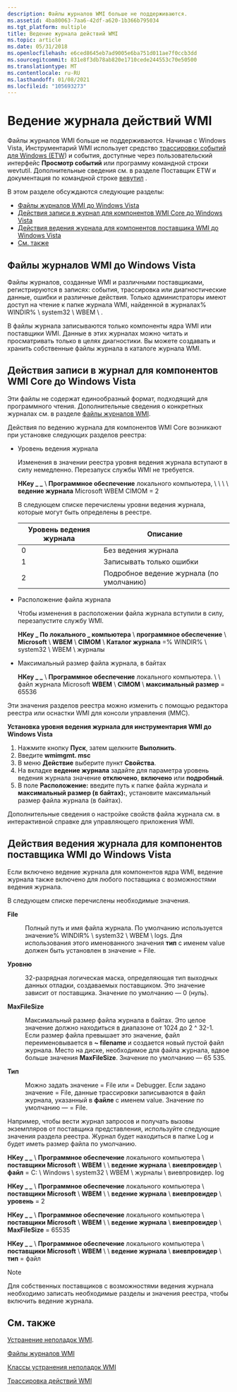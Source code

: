```yaml
---
description: Файлы журналов WMI больше не поддерживаются.
ms.assetid: 4ba80063-7aa6-42df-a620-1b366b795034
ms.tgt_platform: multiple
title: Ведение журнала действий WMI
ms.topic: article
ms.date: 05/31/2018
ms.openlocfilehash: e6ced8645eb7ad9005e6ba751d011ae7f0ccb3dd
ms.sourcegitcommit: 831e8f3db78ab820e1710cede244553c70e50500
ms.translationtype: MT
ms.contentlocale: ru-RU
ms.lasthandoff: 01/08/2021
ms.locfileid: "105693273"
---
```

# <a name="logging-wmi-activity"></a>Ведение журнала действий WMI

Файлы журналов WMI больше не поддерживаются. Начиная с Windows Vista, Инструментарий WMI использует средство [трассировки событий для Windows (ETW](/windows/desktop/ETW/event-tracing-portal)) и события, доступные через пользовательский интерфейс **Просмотр событий** или программу командной строки wevtutil. Дополнительные сведения см. в разделе Поставщик ETW и документация по командной строке [вевутил](/previous-versions/windows/it-pro/windows-server-2012-R2-and-2012/cc732848(v=ws.11)) .

В этом разделе обсуждаются следующие разделы:

-   [Файлы журналов WMI до Windows Vista](#wmi-log-files-before-windows-vista)
-   [Действия записи в журнал для компонентов WMI Core до Windows Vista](#logging-activities-for-wmi-core-components-before-windows-vista)
-   [Действия ведения журнала для компонентов поставщика WMI до Windows Vista](#logging-activities-for-wmi-provider-components-before-windows-vista)
-   [См. также](#related-topics)

## <a name="wmi-log-files-before-windows-vista"></a>Файлы журналов WMI до Windows Vista

Файлы журналов, созданные WMI и различными поставщиками, регистрируются в записях: события, трассировка или диагностические данные, ошибки и различные действия. Только администраторы имеют доступ на чтение к папке журнала WMI, найденной в журналах% WINDIR% \\ system32 \\ WBEM \\ .

В файлы журнала записываются только компоненты ядра WMI или поставщики WMI. Данные в этих журналах можно читать и просматривать только в целях диагностики. Вы можете создавать и хранить собственные файлы журнала в каталоге журнала WMI.

## <a name="logging-activities-for-wmi-core-components-before-windows-vista"></a>Действия записи в журнал для компонентов WMI Core до Windows Vista

Эти файлы не содержат единообразный формат, подходящий для программного чтения. Дополнительные сведения о конкретных журналах см. в разделе [файлы журналов WMI](wmi-log-files.md).

Действия по ведению журнала для компонентов WMI Core возникают при установке следующих разделов реестра:

-   Уровень ведения журнала

    Изменения в значении реестра уровня ведения журнала вступают в силу немедленно. Перезапуск службы WMI не требуется.

    **HKey \_ \_** \\ **Программное обеспечение** локального компьютера, \\  \\  \\  \\ **ведение журнала** Microsoft WBEM CIMOM = 2

    В следующем списке перечислены уровни ведения журнала, которые могут быть определены в реестре.

    

    | Уровень ведения журнала | Описание               |
    |---------------|---------------------------|
    | 0             | Без ведения журнала                |
    | 1             | Записывать только ошибки           |
    | 2             | Подробное ведение журнала (по умолчанию) |

    

     

-   Расположение файла журнала

    Чтобы изменения в расположении файла журнала вступили в силу, перезапустите службу WMI.

    **HKey \_ По локального \_ компьютера** \\ **программное обеспечение** \\ **Microsoft** \\ **WBEM** \\ **CIMOM** \\ **Каталог журнала** =% WINDIR% \\ system32 \\ WBEM \\ журналы

-   Максимальный размер файла журнала, в байтах

    **HKey \_ \_** \\ **Программное обеспечение** локального компьютера. \\  \\ файл журнала Microsoft **WBEM** \\ **CIMOM** \\ **максимальный размер** = 65536

Эти значения разделов реестра можно изменить с помощью редактора реестра или оснастки WMI для консоли управления (MMC).

**Установка уровня ведения журнала для инструментария WMI до Windows Vista**

1.  Нажмите кнопку **Пуск**, затем щелкните **Выполнить**.
2.  Введите **wmimgmt. msc**
3.  В меню **Действие** выберите пункт **Свойства**.
4.  На вкладке **ведение журнала** задайте для параметра уровень ведения журнала значение **отключено**, **включено** или **подробный**.
5.  В поле **Расположение:** введите путь к папке файла журнала и **максимальный размер (в байтах):**, установите максимальный размер файла журнала (в байтах).

Дополнительные сведения о настройке свойств файла журнала см. в интерактивной справке для управляющего приложения WMI.

## <a name="logging-activities-for-wmi-provider-components-before-windows-vista"></a>Действия ведения журнала для компонентов поставщика WMI до Windows Vista

Если включено ведение журнала для компонентов ядра WMI, ведение журнала также включено для любого поставщика с возможностями ведения журнала.

В следующем списке перечислены необходимые значения.

<dl> <dt>

<span id="File"></span><span id="file"></span><span id="FILE"></span>**File**
</dt> <dd>

Полный путь и имя файла журнала. По умолчанию используется значение% WINDIR% \\ system32 \\ WBEM \\ logs. Для использования этого именованного значения **тип** с именем value должен быть установлен в значение = File.

</dd> <dt>

<span id="Level"></span><span id="level"></span><span id="LEVEL"></span>**Уровню**
</dt> <dd>

32-разрядная логическая маска, определяющая тип выходных данных отладки, создаваемых поставщиком. Это значение зависит от поставщика. Значение по умолчанию — 0 (нуль).

</dd> <dt>

<span id="MaxFileSize"></span><span id="maxfilesize"></span><span id="MAXFILESIZE"></span>**MaxFileSize**
</dt> <dd>

Максимальный размер файла журнала в байтах. Это целое значение должно находиться в диапазоне от 1024 до 2 ^ 32-1. Если размер файла превышает это значение, файл переименовывается в **~ filename** и создается новый пустой файл журнала. Место на диске, необходимое для файла журнала, вдвое больше значения **MaxFileSize**. Значение по умолчанию — 65 535.

</dd> <dt>

<span id="Type"></span><span id="type"></span><span id="TYPE"></span>**Тип**
</dt> <dd>

Можно задать значение = File или = Debugger. Если задано значение = File, данные трассировки записываются в файл журнала, указанный в **файле** с именем value. Значение по умолчанию — = File.

</dd> </dl>

Например, чтобы вести журнал запросов и получать вызовы экземпляров от поставщика представления, используйте следующие значения раздела реестра. Журнал будет находиться в папке Log и будет иметь размер файла по умолчанию.

**HKey \_ \_** \\ **Программное обеспечение** локального компьютера \\ **поставщики Microsoft** \\ **WBEM** \\  \\ **ведение журнала** \\ **виевпровидер** \\ **файл** = C: \\ Windows \\ system32 \\ WBEM \\ журналы \\ виевпровидер. log

**HKey \_ \_** \\ **Программное обеспечение** локального компьютера \\ **поставщики Microsoft** \\ **WBEM** \\  \\ **ведение журнала** \\ **виевпровидер** \\ **уровень** = 2

**HKey \_ \_** \\ **Программное обеспечение** локального компьютера \\ **поставщики Microsoft** \\ **WBEM** \\  \\ **ведение журнала** \\ **виевпровидер** \\ **MaxFileSize** = 65535

**HKey \_ \_** \\ **Программное обеспечение** локального компьютера \\ **поставщики Microsoft** \\ **WBEM** \\  \\ **ведение журнала** \\ **виевпровидер** \\ **тип** = файл

> [!Note]  
> Для собственных поставщиков с возможностями ведения журнала необходимо записать необходимые разделы и значения реестра, чтобы включить ведение журнала.

 

## <a name="related-topics"></a>См. также

<dl> <dt>

[Устранение неполадок WMI](wmi-troubleshooting.md).
</dt> <dt>

[Файлы журналов WMI](wmi-log-files.md)
</dt> <dt>

[Классы устранения неполадок WMI](wmi-troubleshooting-classes.md)
</dt> <dt>

[Трассировка действий WMI](tracing-wmi-activity.md)
</dt> </dl>

 

 
